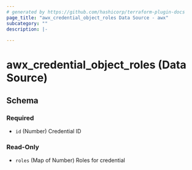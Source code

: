 ```yaml
---
# generated by https://github.com/hashicorp/terraform-plugin-docs
page_title: "awx_credential_object_roles Data Source - awx"
subcategory: ""
description: |-
  
---
```


# awx_credential_object_roles (Data Source)





<!-- schema generated by tfplugindocs -->
## Schema

### Required

- `id` (Number) Credential ID

### Read-Only

- `roles` (Map of Number) Roles for credential
